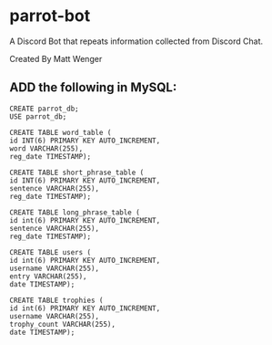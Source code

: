 # parrot-bot
A Discord Bot that repeats information collected from Discord Chat.

Created By Matt Wenger

ADD the following in MySQL:
---------------


	CREATE parrot_db;
	USE parrot_db;

	CREATE TABLE word_table (
  	id INT(6) PRIMARY KEY AUTO_INCREMENT,
  	word VARCHAR(255),
  	reg_date TIMESTAMP);

	CREATE TABLE short_phrase_table (
  	id INT(6) PRIMARY KEY AUTO_INCREMENT,
  	sentence VARCHAR(255),
  	reg_date TIMESTAMP);
  
	CREATE TABLE long_phrase_table (
  	id int(6) PRIMARY KEY AUTO_INCREMENT,
  	sentence VARCHAR(255),
  	reg_date TIMESTAMP);
	
	CREATE TABLE users (
	id int(6) PRIMARY KEY AUTO_INCREMENT,
	username VARCHAR(255),
	entry VARCHAR(255),
	date TIMESTAMP);
	
	CREATE TABLE trophies (
	id int(6) PRIMARY KEY AUTO_INCREMENT,
	username VARCHAR(255),
	trophy_count VARCHAR(255),
	date TIMESTAMP);
